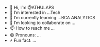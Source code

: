 - 👋 Hi, I’m @ATHULAPS
- 👀 I’m interested in ...Tech
- 🌱 I’m currently learning ...BCA ANALYTICS
- 💞️ I’m looking to collaborate on ...
- 📫 How to reach me ...
- 😄 Pronouns: ...
- ⚡ Fun fact: ...

<!---
ATHULAPS/ATHULAPS is a ✨ special ✨ repository because its `README.md` (this file) appears on your GitHub profile.
You can click the Preview link to take a look at your changes.
--->
